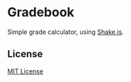 Gradebook
=========

Simple grade calculator, using [Shake.js](https://github.com/alexgibson/shake.js/).

## License

[MIT License](LICENSE)
